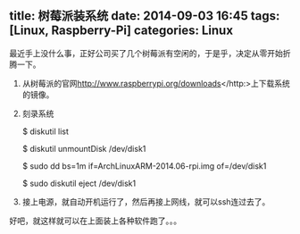 title: 树莓派装系统
date: 2014-09-03 16:45
tags: [Linux, Raspberry-Pi]
categories: Linux
---

最近手上没什么事，正好公司买了几个树莓派有空闲的，于是乎，决定从零开始折腾一下。

1. 从树莓派的官网<http://www.raspberrypi.org/downloads></http:>上下载系统的镜像。

2. 刻录系统

	$ diskutil list

	$ diskutil unmountDisk /dev/disk1

	$ sudo dd bs=1m if=ArchLinuxARM-2014.06-rpi.img of=/dev/disk1

	$ sudo diskutil eject /dev/disk1

3. 接上电源，就自动开机运行了，然后再接上网线，就可以ssh连过去了。


好吧，就这样就可以在上面装上各种软件跑了。。。
